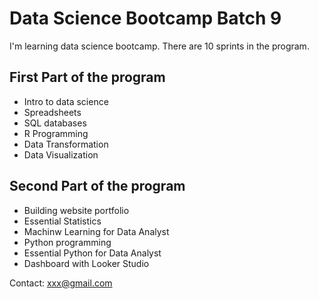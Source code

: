# Data Science Bootcamp Batch 9

I'm learning data science bootcamp. There are 10 sprints in the program.

## First Part of the program

- Intro to data science
- Spreadsheets
- SQL databases
- R Programming
- Data Transformation
- Data Visualization

## Second Part of the program

- Building website portfolio
- Essential Statistics
- Machinw Learning for Data Analyst
- Python programming
- Essential Python for Data Analyst
- Dashboard with Looker Studio

Contact: xxx@gmail.com

